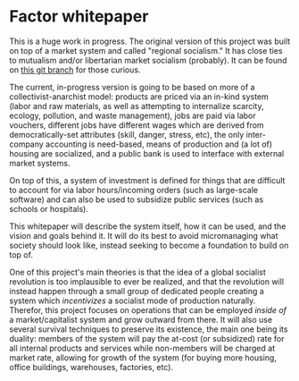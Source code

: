 # Factor whitepaper

This is a huge work in progress. The original version of this project was built on top of a market system and called "regional socialism." It has close ties to mutualism and/or libertarian market socialism (probably). It can be found on [this git branch](https://gitlab.com/factor-/whitepaper/tree/regional-socialism.market-model.v1) for those curious.

The current, in-progress version is going to be based on more of a collectivist-anarchist model: products are priced via an in-kind system (labor and raw materials, as well as attempting to internalize scarcity, ecology, pollution, and waste management), jobs are paid via labor vouchers, different jobs have different wages which are derived from democratically-set attributes (skill, danger, stress, etc), the only inter-company accounting is need-based, means of production and (a lot of) housing are socialized, and a public bank is used to interface with external market systems.

On top of this, a system of investment is defined for things that are difficult to account for via labor hours/incoming orders (such as large-scale software) and can also be used to subsidize public services (such as schools or hospitals).

This whitepaper will describe the system itself, how it can be used, and the vision and goals behind it. It will do its best to avoid micromanaging what society should look like, instead seeking to become a foundation to build on top of.

One of this project's main theories is that the idea of a global socialist revolution is too implausible to ever be realized, and that the revolution will instead happen through a small group of dedicated people creating a system which *incentivizes* a socialist mode of production naturally. Therefor, this project focuses on operations that can be employed *inside of* a market/capitalist system and grow outward from there. It will also use several survival techniques to preserve its existence, the main one being its duality: members of the system will pay the at-cost (or subsidized) rate for all internal products and services while non-members will be charged at market rate, allowing for growth of the system (for buying more housing, office buildings, warehouses, factories, etc).

